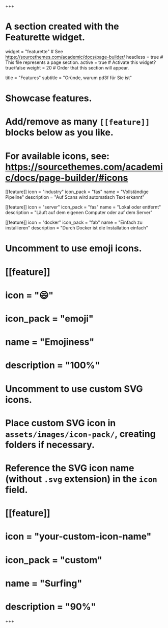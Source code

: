+++
# A section created with the Featurette widget.
widget = "featurette"  # See https://sourcethemes.com/academic/docs/page-builder/
headless = true  # This file represents a page section.
active = true  # Activate this widget? true/false
weight = 20  # Order that this section will appear.

title = "Features"
subtitle = "Gründe, warum pd3f für Sie ist"

# Showcase features.
# 
# Add/remove as many `[[feature]]` blocks below as you like.
# 
# For available icons, see: https://sourcethemes.com/academic/docs/page-builder/#icons
    
[[feature]]
  icon = "industry"
  icon_pack = "fas"
  name = "Vollständige Pipeline"
  description = "Auf Scans wird automatisch Text erkannt"

[[feature]]
  icon = "server"
  icon_pack = "fas"
  name = "Lokal oder entfernt"
  description = "Läuft auf dem eigenen Computer oder auf dem Server"  

[[feature]]
  icon = "docker"
  icon_pack = "fab"
  name = "Einfach zu installieren"
  description = "Durch Docker ist die Installation einfach"

# Uncomment to use emoji icons.
# [[feature]]
#  icon = ":smile:"
#  icon_pack = "emoji"
#  name = "Emojiness"
#  description = "100%"  

# Uncomment to use custom SVG icons.
# Place custom SVG icon in `assets/images/icon-pack/`, creating folders if necessary.
# Reference the SVG icon name (without `.svg` extension) in the `icon` field.
# [[feature]]
#  icon = "your-custom-icon-name"
#  icon_pack = "custom"
#  name = "Surfing"
#  description = "90%"

+++
